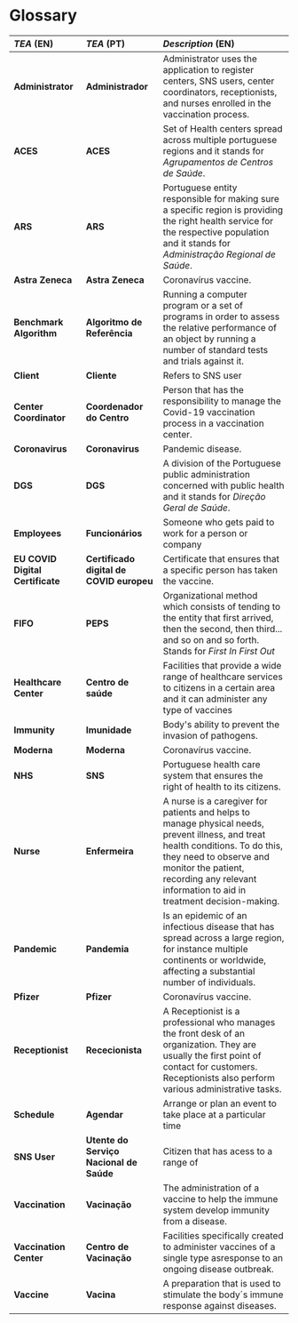 # Glossary

| **_TEA_** (EN)                   | **_TEA_** (PT)                           | **_Description_** (EN)                                                                                                                                                                                                                                  |                                       
|:---------------------------------|:-----------------------------------------|:--------------------------------------------------------------------------------------------------------------------------------------------------------------------------------------------------------------------------------------------------------|
| **Administrator**                | **Administrador**                        | Administrator uses the application to register centers, SNS users, center coordinators, receptionists, and nurses enrolled in the vaccination process.                                                                                                  |
| **ACES**                         | **ACES**                                 | Set of Health centers spread across multiple portuguese regions and it stands for _Agrupamentos_ _de_ _Centros_ _de_ _Saúde_.                                                                                                                           |
| **ARS**                          | **ARS**                                  | Portuguese entity responsible for making sure a specific region is providing the right health service for the respective population and it stands for _Administração_ _Regional_ _de_ _Saúde_.                                                          |
| **Astra Zeneca**                 | **Astra Zeneca**                         | Coronavírus vaccine.                                                                                                                                                                                                                                    |
| **Benchmark Algorithm**          | **Algoritmo de Referência**              | Running a computer program or a set of programs in order to assess the relative performance of an object by running a number of standard tests and trials against it.                                                                                   |
| **Client**                       | **Cliente**                              | Refers to SNS user                                                                                                                                                                                                                                      |
| **Center Coordinator**           | **Coordenador do Centro**                | Person that has the responsibility to manage the Covid-19 vaccination process in a vaccination center.                                                                                                                                                  |
| **Coronavirus**                  | **Coronavirus**                          | Pandemic disease.                                                                                                                                                                                                                                       |
| **DGS**                          | **DGS**                                  | A division of the Portuguese public administration concerned with public health and it stands for _Direção_ _Geral_ _de_ _Saúde_.                                                                                                                       |
| **Employees**                    | **Funcionários**                         | Someone who gets paid to work for a person or company                                                                                                                                                                                                   |
| **EU COVID Digital Certificate** | **Certificado digital de COVID europeu** | Certificate that ensures that a specific person has taken the vaccine.                                                                                                                                                                                  |
| **FIFO**                         | **PEPS**                                 | Organizational method which consists of tending to the entity that first arrived, then the second, then third... and so on and so forth. Stands for _First In First Out_                                                                                | 
| **Healthcare Center**            | **Centro de saúde**                      | Facilities that provide a wide range of healthcare services to citizens in a certain area and it can administer any type of vaccines                                                                                                                    |
| **Immunity**                     | **Imunidade**                            | Body's ability to prevent the invasion of pathogens.                                                                                                                                                                                                    |
| **Moderna**                      | **Moderna**                              | Coronavírus vaccine.                                                                                                                                                                                                                                    |
| **NHS**                          | **SNS**                                  | Portuguese health care system that ensures the right of health to its citizens.                                                                                                                                                                         |
| **Nurse**                        | **Enfermeira**                           | A nurse is a caregiver for patients and helps to manage physical needs, prevent illness, and treat health conditions. To do this, they need to observe and monitor the patient, recording any relevant information to aid in treatment decision-making. |
| **Pandemic**                     | **Pandemia**                             | Is an epidemic of an infectious disease that has spread across a large region, for instance multiple continents or worldwide, affecting a substantial number of individuals.                                                                            |
| **Pfizer**                       | **Pfizer**                               | Coronavírus vaccine.                                                                                                                                                                                                                                    |
| **Receptionist**                 | **Rececionista**                         | A Receptionist is a professional who manages the front desk of an organization. They are usually the first point of contact for customers. Receptionists also perform various administrative tasks.                                                     |
| **Schedule**                     | **Agendar**                              | Arrange or plan an event to take place at a particular time                                                                                                                                                                                             |
| **SNS User**                     | **Utente do Serviço Nacional de Saúde**  | Citizen that has acess to a range of                                                                                                                                                                                                                    |
| **Vaccination**                  | **Vacinação**                            | The administration of a vaccine to help the immune system develop immunity from a disease.                                                                                                                                                              |
| **Vaccination Center**           | **Centro de Vacinação**                  | Facilities specifically created to administer vaccines of a single type asresponse to an ongoing disease outbreak.                                                                                                                                      |
| **Vaccine**                      | **Vacina**                               | A preparation that is used to stimulate the body´s immune response against diseases.                                                                                                                                                                    |
